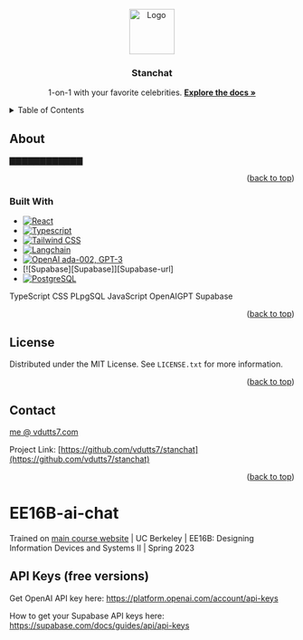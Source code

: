 <!-- PROJECT LOGO -->
<br />
<div align="center">
  <a href="https://github.com/othneildrew/Best-README-Template">
    <img src="https://user-images.githubusercontent.com/63992417/234558139-716e29d2-6fc3-410b-9e7c-40ba5fee3d8c.png" alt="Logo" width="80" height="80">
  </a>
  
  <h3 align="center">Stanchat</h3>

  <p align="center">
    1-on-1 with your favorite celebrities.
    <a href="https://github.com/othneildrew/Best-README-Template"><strong>Explore the docs »</strong></a>

  </p>
</div>


<!-- TABLE OF CONTENTS -->
<details>
  <summary>Table of Contents</summary>
  <ol>
    <li>
      <a href="#about-the-project">About</a>
      <ul>
        <li><a href="#built-with">Tools/Skills Used</a></li>
      </ul>
    </li>
    <li><a href="#license">License</a></li>
    <li><a href="#contact">Contact</a></li>
    <li><a href="#acknowledgments">Acknowledgments</a></li>
  </ol>
</details>



<!-- ABOUT -->
## About

▇▇▇▇▇▇▇▇▇▇▇▇

<p align="right">(<a href="#readme-top">back to top</a>)</p>


### Built With
* [![React][React]][React-url]
* [![Typescript][Typescript]][Typescript-url]
* [![Tailwind CSS][TailwindCSS]][TailwindCSS-url]
* [![Langchain][Langchain]][Langchain-url]
* [![OpenAI ada-002, GPT-3][OpenAI]][OpenAI-url]
* [![Supabase][Supabase]][Supabase-url]
* [![PostgreSQL][PostgreSQL]][PostgreSQL-url]

TypeScript CSS PLpgSQL JavaScript OpenAIGPT Supabase

<p align="right">(<a href="#readme-top">back to top</a>)</p>


<!-- LICENSE -->
## License

Distributed under the MIT License. See `LICENSE.txt` for more information.

<p align="right">(<a href="#readme-top">back to top</a>)</p>



<!-- CONTACT -->
## Contact

<u>me @ vdutts7.com</u>

Project Link: [https://github.com/vdutts7/stanchat](https://github.com/vdutts7/stanchat)

<p align="right">(<a href="#readme-top">back to top</a>)</p>


<!-- MARKDOWN LINKS & IMAGES -->
<!-- https://www.markdownguide.org/basic-syntax/#reference-style-links -->


[Next]: https://img.shields.io/badge/next.js-000000?style=for-the-badge&logo=nextdotjs&logoColor=white
[Next-url]: https://nextjs.org/

[React]: https://img.shields.io/badge/React-20232A?style=for-the-badge&logo=react&logoColor=61DAFB
[React-url]: https://reactjs.org/

[Langchain]: https://img.shields.io/badge/🦜🔗Langchain-DD0031?style=for-the-badge&color=<brightgreen>
[Langchain-url]: https://langchain.com/

[Svelte]: https://img.shields.io/badge/Svelte-4A4A55?style=for-the-badge&logo=svelte&logoColor=FF3E00
[Svelte-url]: https://svelte.dev/

[TailwindCSS]: https://img.shields.io/badge/Tailwind_CSS-38B2AC?style=for-the-badge&logo=tailwind-css&logoColor=skyblue&color=0A192F
[TailwindCSS-url]: https://tailwindcss.com/

[OpenAI]: https://img.shields.io/badge/OpenAI%20GPT--3-0058A0?style=for-the-badge&logo=openai&logoColor=white&color=black
[OpenAI-url]: https://openai.com/

[TypeScript]: https://img.shields.io/badge/TypeScript-007ACC?style=for-the-badge&logo=typescript&logoColor=white
[Typescript-url]: https://www.typescriptlang.org/

[Firebase]: https://img.shields.io/badge/Firebase-FFCA28?style=for-the-badge&logo=firebase&logoColor=yellow&color=blue
[Firebase-url]: https://firebase.google.com/

[Weights and Biases]: https://img.shields.io/badge/Weights%20%26%20Biases-FFBE00?style=for-the-badge&logo=weightsandbiases&logoColor=black
[wandb-url]: https://wandb.ai/site

[PostgreSQL]: https://img.shields.io/badge/PostgreSQL-336791?style=for-the-badge&logo=postgresql&logoColor=white
[PostgreSQL-url]: https://www.postgresql.org/


# EE16B-ai-chat

Trained on [main course website](https://eecs16b.org/) | UC Berkeley | EE16B: Designing Information Devices and Systems II | Spring 2023 

## API Keys (free versions)
Get OpenAI API key here: https://platform.openai.com/account/api-keys

How to get your Supabase API keys here: https://supabase.com/docs/guides/api/api-keys
